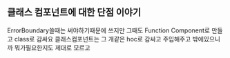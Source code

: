 ## 클래스 컴포넌트에 대한 단점 이야기

ErrorBoundary쓸때는 써야하기때문에 쓰지만 그때도 Function Component로 만들고 class로 감싸요
클래스컴포넌트는 그 개같은 hoc로 감싸고 주입해주고
밖에있으니까 뭐가필요한지도 제대로 모르고